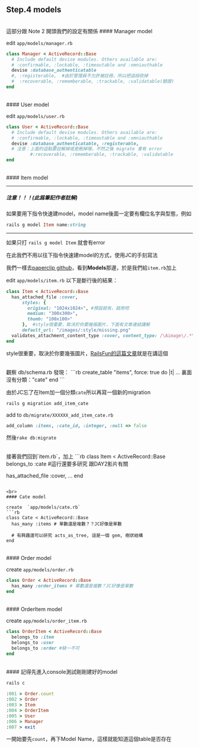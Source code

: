 ## Step.4 models
<br>
這部分跟 Note 2 開頭我們的設定有關係
#### Manager model

edit `app/models/manager.rb`

```rb
class Manager < ActiveRecord::Base
  # Include default devise modules. Others available are:
  # :confirmable, :lockable, :timeoutable and :omniauthable
  devise :database_authenticatable
  #, :registerable,  #由於管理員不允許被註冊，所以把這段砍掉
  #  :recoverable, :rememberable, :trackable, :validatable(驗證)
end
```

<br>
#### User model

edit `app/models/user.rb`

```rb
class User < ActiveRecord::Base
  # Include default devise modules. Others available are:
  # :confirmable, :lockable, :timeoutable and :omniauthable
  devise :database_authenticatable, :registerable,
  # 注意：上面的逗點要註解掉或是刪掉哦，不然之後 migrate 會有 error
         #:recoverable, :rememberable, :trackable, :validatable
end
```

<br>
#### Item model

***
##### 注意！！！(此爲筆記作者註解)
如果要用下指令快速建model，model name後面一定要有欄位名字與型態，例如
```rb
rails g model Item name:string
```
***
如果只打 `rails g model Item` 就會有error

在此我們不用以往下指令快速建model的方式，使用JC的手刻寫法

我們一樣去[paperclip github](https://github.com/thoughtbot/paperclip)，看到**Models**那邊，於是我們給`item.rb`加上

edit `app/models/item.rb`
以下是斷行後的結果：
```rb
class Item < ActiveRecord::Base
  has_attached_file :cover,
      styles: {
        original: "1024x1024>", #預設就有，就用吧
        medium: "300x300>",
        thumb: "100x100>"
      },  #style很重要，取決於你要幾張圖片，下面有文章連結講解
      default_url: "/images/:style/missing.png"
  validates_attachment_content_type :cover, content_type: /\Aimage\/.*\z/
end

```

style很重要，取決於你要幾張圖片，[RailsFun的這篇文章](http://railsfun.tw/t/paperclip/64)就是在講這個

<br>
觀察 db/schema.rb 發現：
```rb
  create_table "items", force: true do |t|
    ...
    裏面沒有分類："cate"
  end
```

由於JC忘了在Item加一個分類`cate`所以再寫一個新的migration
```rb
rails g migration add_item_cate
```

add to `db/migrate/XXXXXX_add_item_cate.rb`
```rb
add_column :items, :cate_id, :integer, :null => false
```
然後`rake db:migrate`

<br>
接著我們回到`item.rb`，加上
```rb
class Item < ActiveRecord::Base
  belongs_to :cate #這行還要多研究 跟DAY2影片有關

  has_attached_file :cover,
  ...
end
```

<br>
#### Cate model

create  `app/models/cate.rb`
```rb
class Cate < ActiveRecord::Base
  has_many :items # 單數還是複數？？JC好像是單數

  # 有興趣還可以研究 acts_as_tree, 這是一個 gem, 樹狀結構
end
```

<br>
#### Order model

create `app/models/order.rb`
```rb
class Order < ActiveRecord::Base
  has_many :order_items # 單數還是複數？JC好像是單數
end
```

<br>
#### OrderItem model

create `app/models/order_item.rb`
```rb
class OrderItem < ActiveRecord::Base
  belongs_to :item
  belongs_to :user
  belongs_to :order #缺一不可
end
```

<br>
#### 記得先進入console測試剛剛建好的model

```rb
rails c

:001 > Order.count
:002 > Order
:003 > Item
:004 > OrderItem
:005 > User
:006 > Manager
:007 > exit
```

一開始要先`count`，再下Model Name，這樣就能知道這個table是否存在
